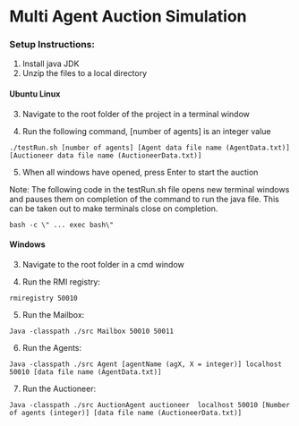 # Multi Agent Auction Simulation
### Setup Instructions:
1. Install java JDK
2. Unzip the files to a local directory

#### Ubuntu Linux

3. Navigate to the root folder of the project in a terminal window

4. Run the following command, [number of agents] is an integer value
```
./testRun.sh [number of agents] [Agent data file name (AgentData.txt)] [Auctioneer data file name (AuctioneerData.txt)]
```
  
  
5. When all windows have opened, press Enter to start the auction


Note:
The following code in the testRun.sh file opens new terminal windows and pauses them on completion of the command to run the java file.
This can be taken out to make terminals close on completion.
```
bash -c \" ... exec bash\"
```


#### Windows

3. Navigate to the root folder in a cmd window

4. Run the RMI registry: 
```
rmiregistry 50010
```


5. Run the Mailbox: 
```
Java -classpath ./src Mailbox 50010 50011
```


6. Run the Agents: 
```
Java -classpath ./src Agent [agentName (agX, X = integer)] localhost 50010 [data file name (AgentData.txt)]
```


7. Run the Auctioneer:
```
Java -classpath ./src AuctionAgent auctioneer  localhost 50010 [Number of agents (integer)] [data file name (AuctioneerData.txt)]
```
